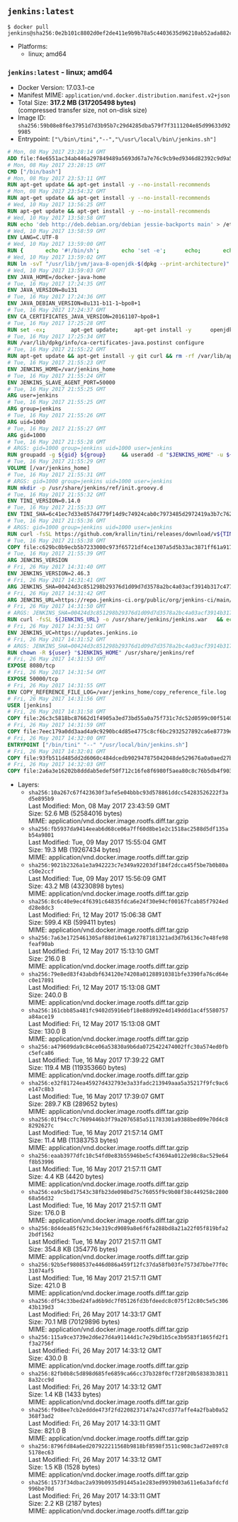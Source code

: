## `jenkins:latest`

```console
$ docker pull jenkins@sha256:0e2b101c8802d0ef2de411e9b9b78a5c4403635d96210ab52ada882cea646369
```

-	Platforms:
	-	linux; amd64

### `jenkins:latest` - linux; amd64

-	Docker Version: 17.03.1-ce
-	Manifest MIME: `application/vnd.docker.distribution.manifest.v2+json`
-	Total Size: **317.2 MB (317205498 bytes)**  
	(compressed transfer size, not on-disk size)
-	Image ID: `sha256:59b08e8f6e37951d7d3b95b7c29d4285dba579f7f3111204e85d99633d929985`
-	Entrypoint: `["\/bin\/tini","--","\/usr\/local\/bin\/jenkins.sh"]`

```dockerfile
# Mon, 08 May 2017 23:28:14 GMT
ADD file:f4e6551ac34ab446a297849489a5693d67a7e76c9cb9ed9346d82392c9d9a5fe in / 
# Mon, 08 May 2017 23:28:15 GMT
CMD ["/bin/bash"]
# Mon, 08 May 2017 23:53:11 GMT
RUN apt-get update && apt-get install -y --no-install-recommends 		ca-certificates 		curl 		wget 	&& rm -rf /var/lib/apt/lists/*
# Mon, 08 May 2017 23:54:32 GMT
RUN apt-get update && apt-get install -y --no-install-recommends 		bzr 		git 		mercurial 		openssh-client 		subversion 				procps 	&& rm -rf /var/lib/apt/lists/*
# Wed, 10 May 2017 13:56:25 GMT
RUN apt-get update && apt-get install -y --no-install-recommends 		bzip2 		unzip 		xz-utils 	&& rm -rf /var/lib/apt/lists/*
# Wed, 10 May 2017 13:58:58 GMT
RUN echo 'deb http://deb.debian.org/debian jessie-backports main' > /etc/apt/sources.list.d/jessie-backports.list
# Wed, 10 May 2017 13:58:59 GMT
ENV LANG=C.UTF-8
# Wed, 10 May 2017 13:59:00 GMT
RUN { 		echo '#!/bin/sh'; 		echo 'set -e'; 		echo; 		echo 'dirname "$(dirname "$(readlink -f "$(which javac || which java)")")"'; 	} > /usr/local/bin/docker-java-home 	&& chmod +x /usr/local/bin/docker-java-home
# Wed, 10 May 2017 13:59:02 GMT
RUN ln -svT "/usr/lib/jvm/java-8-openjdk-$(dpkg --print-architecture)" /docker-java-home
# Wed, 10 May 2017 13:59:03 GMT
ENV JAVA_HOME=/docker-java-home
# Tue, 16 May 2017 17:24:35 GMT
ENV JAVA_VERSION=8u131
# Tue, 16 May 2017 17:24:36 GMT
ENV JAVA_DEBIAN_VERSION=8u131-b11-1~bpo8+1
# Tue, 16 May 2017 17:24:37 GMT
ENV CA_CERTIFICATES_JAVA_VERSION=20161107~bpo8+1
# Tue, 16 May 2017 17:25:28 GMT
RUN set -ex; 		apt-get update; 	apt-get install -y 		openjdk-8-jdk="$JAVA_DEBIAN_VERSION" 		ca-certificates-java="$CA_CERTIFICATES_JAVA_VERSION" 	; 	rm -rf /var/lib/apt/lists/*; 		[ "$(readlink -f "$JAVA_HOME")" = "$(docker-java-home)" ]; 		update-alternatives --get-selections | awk -v home="$(readlink -f "$JAVA_HOME")" 'index($3, home) == 1 { $2 = "manual"; print | "update-alternatives --set-selections" }'; 	update-alternatives --query java | grep -q 'Status: manual'
# Tue, 16 May 2017 17:25:34 GMT
RUN /var/lib/dpkg/info/ca-certificates-java.postinst configure
# Tue, 16 May 2017 21:55:22 GMT
RUN apt-get update && apt-get install -y git curl && rm -rf /var/lib/apt/lists/*
# Tue, 16 May 2017 21:55:23 GMT
ENV JENKINS_HOME=/var/jenkins_home
# Tue, 16 May 2017 21:55:24 GMT
ENV JENKINS_SLAVE_AGENT_PORT=50000
# Tue, 16 May 2017 21:55:25 GMT
ARG user=jenkins
# Tue, 16 May 2017 21:55:25 GMT
ARG group=jenkins
# Tue, 16 May 2017 21:55:26 GMT
ARG uid=1000
# Tue, 16 May 2017 21:55:27 GMT
ARG gid=1000
# Tue, 16 May 2017 21:55:28 GMT
# ARGS: gid=1000 group=jenkins uid=1000 user=jenkins
RUN groupadd -g ${gid} ${group}     && useradd -d "$JENKINS_HOME" -u ${uid} -g ${gid} -m -s /bin/bash ${user}
# Tue, 16 May 2017 21:55:29 GMT
VOLUME [/var/jenkins_home]
# Tue, 16 May 2017 21:55:31 GMT
# ARGS: gid=1000 group=jenkins uid=1000 user=jenkins
RUN mkdir -p /usr/share/jenkins/ref/init.groovy.d
# Tue, 16 May 2017 21:55:32 GMT
ENV TINI_VERSION=0.14.0
# Tue, 16 May 2017 21:55:33 GMT
ENV TINI_SHA=6c41ec7d33e857d4779f14d9c74924cab0c7973485d2972419a3b7c7620ff5fd
# Tue, 16 May 2017 21:55:36 GMT
# ARGS: gid=1000 group=jenkins uid=1000 user=jenkins
RUN curl -fsSL https://github.com/krallin/tini/releases/download/v${TINI_VERSION}/tini-static-amd64 -o /bin/tini && chmod +x /bin/tini   && echo "$TINI_SHA  /bin/tini" | sha256sum -c -
# Tue, 16 May 2017 21:55:38 GMT
COPY file:c629bc0b9ecb5b7233000c973f65721df4ce1307a5d5b33ac3871ff61a9172ff in /usr/share/jenkins/ref/init.groovy.d/tcp-slave-agent-port.groovy 
# Tue, 16 May 2017 21:55:39 GMT
ARG JENKINS_VERSION
# Fri, 26 May 2017 14:31:40 GMT
ENV JENKINS_VERSION=2.46.3
# Fri, 26 May 2017 14:31:41 GMT
ARG JENKINS_SHA=00424d3c851298b29376d1d09d7d3578a2bc4a03acf3914b317c47707cd5739a
# Fri, 26 May 2017 14:31:42 GMT
ARG JENKINS_URL=https://repo.jenkins-ci.org/public/org/jenkins-ci/main/jenkins-war/2.46.3/jenkins-war-2.46.3.war
# Fri, 26 May 2017 14:31:50 GMT
# ARGS: JENKINS_SHA=00424d3c851298b29376d1d09d7d3578a2bc4a03acf3914b317c47707cd5739a JENKINS_URL=https://repo.jenkins-ci.org/public/org/jenkins-ci/main/jenkins-war/2.46.3/jenkins-war-2.46.3.war gid=1000 group=jenkins uid=1000 user=jenkins
RUN curl -fsSL ${JENKINS_URL} -o /usr/share/jenkins/jenkins.war   && echo "${JENKINS_SHA}  /usr/share/jenkins/jenkins.war" | sha256sum -c -
# Fri, 26 May 2017 14:31:51 GMT
ENV JENKINS_UC=https://updates.jenkins.io
# Fri, 26 May 2017 14:31:52 GMT
# ARGS: JENKINS_SHA=00424d3c851298b29376d1d09d7d3578a2bc4a03acf3914b317c47707cd5739a JENKINS_URL=https://repo.jenkins-ci.org/public/org/jenkins-ci/main/jenkins-war/2.46.3/jenkins-war-2.46.3.war gid=1000 group=jenkins uid=1000 user=jenkins
RUN chown -R ${user} "$JENKINS_HOME" /usr/share/jenkins/ref
# Fri, 26 May 2017 14:31:53 GMT
EXPOSE 8080/tcp
# Fri, 26 May 2017 14:31:54 GMT
EXPOSE 50000/tcp
# Fri, 26 May 2017 14:31:55 GMT
ENV COPY_REFERENCE_FILE_LOG=/var/jenkins_home/copy_reference_file.log
# Fri, 26 May 2017 14:31:56 GMT
USER [jenkins]
# Fri, 26 May 2017 14:31:58 GMT
COPY file:26c3c5818bc87662d1f4905a3ed73bd55a0a75f731c7dc52d0599c00f51408e9 in /usr/local/bin/jenkins-support 
# Fri, 26 May 2017 14:31:59 GMT
COPY file:7eec179a0dd3aad4a9c9290bc4d85e4775c8cf6bc2932527892ca6e87739e474 in /usr/local/bin/jenkins.sh 
# Fri, 26 May 2017 14:32:00 GMT
ENTRYPOINT ["/bin/tini" "--" "/usr/local/bin/jenkins.sh"]
# Fri, 26 May 2017 14:32:01 GMT
COPY file:93fb511d485dd2d6060c484dcedb902947875042048de529676a0a0aed27b5a3 in /usr/local/bin/plugins.sh 
# Fri, 26 May 2017 14:32:03 GMT
COPY file:2a6a3e16202b8dddab5edef50f712c16fe8f6980f5aea80c8c76b5db4f903913 in /usr/local/bin/install-plugins.sh 
```

-	Layers:
	-	`sha256:10a267c67f423630f3afe5e04bbbc93d578861ddcc54283526222f3ad5e895b9`  
		Last Modified: Mon, 08 May 2017 23:43:59 GMT  
		Size: 52.6 MB (52584016 bytes)  
		MIME: application/vnd.docker.image.rootfs.diff.tar.gzip
	-	`sha256:fb5937da9414eeab6d68ce06a7ff60d8be1e2c1518ac2588d5df135ab54a9801`  
		Last Modified: Tue, 09 May 2017 15:55:04 GMT  
		Size: 19.3 MB (19267434 bytes)  
		MIME: application/vnd.docker.image.rootfs.diff.tar.gzip
	-	`sha256:9021b2326a1e3a942223c7e349a92203df184f2dcca45f5be7b0b80ac50e2ccf`  
		Last Modified: Tue, 09 May 2017 15:56:09 GMT  
		Size: 43.2 MB (43230898 bytes)  
		MIME: application/vnd.docker.image.rootfs.diff.tar.gzip
	-	`sha256:8c6c40e9ec4f6391c64835fdca6e24f30e94cf00167fcab85f7924edd28e8dc3`  
		Last Modified: Fri, 12 May 2017 15:06:38 GMT  
		Size: 599.4 KB (599411 bytes)  
		MIME: application/vnd.docker.image.rootfs.diff.tar.gzip
	-	`sha256:7a63e1725461305af88d10e61a92787181321ad3d7b6136c7e48fe98feaf90ab`  
		Last Modified: Fri, 12 May 2017 15:13:10 GMT  
		Size: 216.0 B  
		MIME: application/vnd.docker.image.rootfs.diff.tar.gzip
	-	`sha256:79e8ed83f43abdbf634120e74208a01288910381bfe3390fa76cd64ec0e17891`  
		Last Modified: Fri, 12 May 2017 15:13:08 GMT  
		Size: 240.0 B  
		MIME: application/vnd.docker.image.rootfs.diff.tar.gzip
	-	`sha256:161cbb85a481fc9402d5916ebf18e88d992e4d149ddd1ac4f5580757a84ace19`  
		Last Modified: Fri, 12 May 2017 15:13:08 GMT  
		Size: 130.0 B  
		MIME: application/vnd.docker.image.rootfs.diff.tar.gzip
	-	`sha256:a479609da9c84ce06a53830a9b6da0725422474002ffc30a574ed0fbc5efca86`  
		Last Modified: Tue, 16 May 2017 17:39:22 GMT  
		Size: 119.4 MB (119353660 bytes)  
		MIME: application/vnd.docker.image.rootfs.diff.tar.gzip
	-	`sha256:e32f81724ea45927d432793e3a33fadc213949aaa5a35217f9fc9ac6e147c8b3`  
		Last Modified: Tue, 16 May 2017 17:39:07 GMT  
		Size: 289.7 KB (289652 bytes)  
		MIME: application/vnd.docker.image.rootfs.diff.tar.gzip
	-	`sha256:01f94cc7c7609446b3f79a2076585a511783301a9388bed09e70d4c88292627c`  
		Last Modified: Tue, 16 May 2017 21:57:14 GMT  
		Size: 11.4 MB (11383753 bytes)  
		MIME: application/vnd.docker.image.rootfs.diff.tar.gzip
	-	`sha256:eaab3977dfc10c54fd0e83b55946be5cf43694a0122e98c8ac529e64f8b53996`  
		Last Modified: Tue, 16 May 2017 21:57:11 GMT  
		Size: 4.4 KB (4420 bytes)  
		MIME: application/vnd.docker.image.rootfs.diff.tar.gzip
	-	`sha256:ea9c5bd17543c38fb23de098bd75c76055f9c9b08f38c449258c280068a56d32`  
		Last Modified: Tue, 16 May 2017 21:57:11 GMT  
		Size: 176.0 B  
		MIME: application/vnd.docker.image.rootfs.diff.tar.gzip
	-	`sha256:8d4dea85f623c34e319cd9089a8e6f6fa288bd8a21a22f05f819bfa22bdf1562`  
		Last Modified: Tue, 16 May 2017 21:57:11 GMT  
		Size: 354.8 KB (354776 bytes)  
		MIME: application/vnd.docker.image.rootfs.diff.tar.gzip
	-	`sha256:92b5ef9808537e446d086a459f12fc37da58fb03fe7573d7bbe77f0c31074af5`  
		Last Modified: Tue, 16 May 2017 21:57:11 GMT  
		Size: 421.0 B  
		MIME: application/vnd.docker.image.rootfs.diff.tar.gzip
	-	`sha256:df54c33bed24fad6b9dc7f05126fd3bfdeedc8c075f12c80c5e5c30643b139d3`  
		Last Modified: Fri, 26 May 2017 14:33:17 GMT  
		Size: 70.1 MB (70129896 bytes)  
		MIME: application/vnd.docker.image.rootfs.diff.tar.gzip
	-	`sha256:115a9ce3739e2d6e27d4a91144d1c7e29bd1b5ce3b9583f1865fd2f1f3a2756f`  
		Last Modified: Fri, 26 May 2017 14:33:12 GMT  
		Size: 430.0 B  
		MIME: application/vnd.docker.image.rootfs.diff.tar.gzip
	-	`sha256:82fb0b8c5d898d685fe6859ca66cc37b328f0cf728f20b58383b38118a32cc9d`  
		Last Modified: Fri, 26 May 2017 14:33:12 GMT  
		Size: 1.4 KB (1433 bytes)  
		MIME: application/vnd.docker.image.rootfs.diff.tar.gzip
	-	`sha256:f9d8ee7cb2eddde473f2fd2208237147a247cd377affe4a2fbab0a52368f3ad2`  
		Last Modified: Fri, 26 May 2017 14:33:11 GMT  
		Size: 821.0 B  
		MIME: application/vnd.docker.image.rootfs.diff.tar.gzip
	-	`sha256:8796fd84a6ed207922211568b9818bf8598f3511c908c3ad72e897c85178ec63`  
		Last Modified: Fri, 26 May 2017 14:33:12 GMT  
		Size: 1.5 KB (1528 bytes)  
		MIME: application/vnd.docker.image.rootfs.diff.tar.gzip
	-	`sha256:1573f34dbac2a939b0935d91445a1e283ed9939b03a611e6a3afdcfd996be70d`  
		Last Modified: Fri, 26 May 2017 14:33:11 GMT  
		Size: 2.2 KB (2187 bytes)  
		MIME: application/vnd.docker.image.rootfs.diff.tar.gzip
